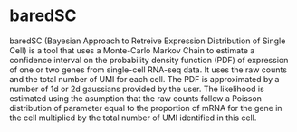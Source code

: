 baredSC
========

baredSC (Bayesian Approach to Retreive Expression Distribution of Single Cell) is a tool that uses a Monte-Carlo Markov Chain to estimate a confidence interval on the probability density function (PDF) of expression of one or two genes from single-cell RNA-seq data. It uses the raw counts and the total number of UMI for each cell. The PDF is approximated by a number of 1d or 2d gaussians provided by the user. The likelihood is estimated using the asumption that the raw counts follow a Poisson distribution of parameter equal to the proportion of mRNA for the gene in the cell multiplied by the total number of UMI identified in this cell.
